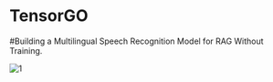# TensorGO
#Building a Multilingual Speech Recognition Model for RAG Without Training.



![1](https://github.com/user-attachments/assets/fceb406b-0feb-4bfb-b1e4-96f011d60099)
